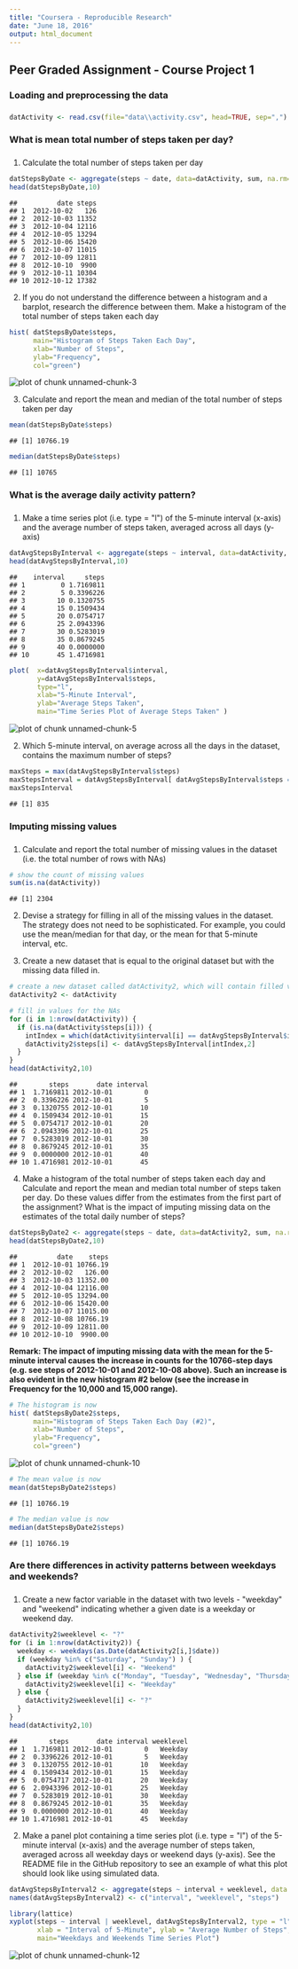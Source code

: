 ```yaml
---
title: "Coursera - Reproducible Research"
date: "June 18, 2016"
output: html_document
---
```



## Peer Graded Assignment - Course Project 1


###
### Loading and preprocessing the data
###

```r
datActivity <- read.csv(file="data\\activity.csv", head=TRUE, sep=",")
```


###
### What is mean total number of steps taken per day?
###
1. Calculate the total number of steps taken per day

```r
datStepsByDate <- aggregate(steps ~ date, data=datActivity, sum, na.rm=TRUE)
head(datStepsByDate,10)
```

```
##          date steps
## 1  2012-10-02   126
## 2  2012-10-03 11352
## 3  2012-10-04 12116
## 4  2012-10-05 13294
## 5  2012-10-06 15420
## 6  2012-10-07 11015
## 7  2012-10-09 12811
## 8  2012-10-10  9900
## 9  2012-10-11 10304
## 10 2012-10-12 17382
```

2. If you do not understand the difference between a histogram and a barplot, research the difference between them. Make a histogram of the total number of steps taken each day


```r
hist( datStepsByDate$steps, 
      main="Histogram of Steps Taken Each Day", 
      xlab="Number of Steps", 
      ylab="Frequency", 
      col="green")
```

![plot of chunk unnamed-chunk-3](figure/unnamed-chunk-3-1.png) 

3. Calculate and report the mean and median of the total number of steps taken per day

```r
mean(datStepsByDate$steps)
```

```
## [1] 10766.19
```

```r
median(datStepsByDate$steps)
```

```
## [1] 10765
```


###
### What is the average daily activity pattern?
###
1. Make a time series plot (i.e. type = "l") of the 5-minute interval (x-axis) and the average number of steps taken, averaged across all days (y-axis)


```r
datAvgStepsByInterval <- aggregate(steps ~ interval, data=datActivity, mean, na.rm=TRUE)
head(datAvgStepsByInterval,10)
```

```
##    interval     steps
## 1         0 1.7169811
## 2         5 0.3396226
## 3        10 0.1320755
## 4        15 0.1509434
## 5        20 0.0754717
## 6        25 2.0943396
## 7        30 0.5283019
## 8        35 0.8679245
## 9        40 0.0000000
## 10       45 1.4716981
```

```r
plot(  x=datAvgStepsByInterval$interval,
       y=datAvgStepsByInterval$steps,
       type="l",
       xlab="5-Minute Interval",
       ylab="Average Steps Taken",
       main="Time Series Plot of Average Steps Taken" )
```

![plot of chunk unnamed-chunk-5](figure/unnamed-chunk-5-1.png) 

2. Which 5-minute interval, on average across all the days in the dataset, contains the maximum number of steps?


```r
maxSteps = max(datAvgStepsByInterval$steps)
maxStepsInterval = datAvgStepsByInterval[ datAvgStepsByInterval$steps == maxSteps, 1 ]
maxStepsInterval
```

```
## [1] 835
```


###
### Imputing missing values
###
1. Calculate and report the total number of missing values in the dataset (i.e. the total number of rows with NAs)


```r
# show the count of missing values
sum(is.na(datActivity))
```

```
## [1] 2304
```

2. Devise a strategy for filling in all of the missing values in the dataset. The strategy does not need to be sophisticated. For example, you could use the mean/median for that day, or the mean for that 5-minute interval, etc.

3. Create a new dataset that is equal to the original dataset but with the missing data filled in.


```r
# create a new dataset called datActivity2, which will contain filled values for NAs
datActivity2 <- datActivity

# fill in values for the NAs
for (i in 1:nrow(datActivity)) {
  if (is.na(datActivity$steps[i])) {
    intIndex = which(datActivity$interval[i] == datAvgStepsByInterval$interval)    
    datActivity2$steps[i] <- datAvgStepsByInterval[intIndex,2]
  }
}
head(datActivity2,10)
```

```
##        steps       date interval
## 1  1.7169811 2012-10-01        0
## 2  0.3396226 2012-10-01        5
## 3  0.1320755 2012-10-01       10
## 4  0.1509434 2012-10-01       15
## 5  0.0754717 2012-10-01       20
## 6  2.0943396 2012-10-01       25
## 7  0.5283019 2012-10-01       30
## 8  0.8679245 2012-10-01       35
## 9  0.0000000 2012-10-01       40
## 10 1.4716981 2012-10-01       45
```

4. Make a histogram of the total number of steps taken each day and Calculate and report the mean and median total number of steps taken per day. Do these values differ from the estimates from the first part of the assignment? What is the impact of imputing missing data on the estimates of the total daily number of steps? 


```r
datStepsByDate2 <- aggregate(steps ~ date, data=datActivity2, sum, na.rm=TRUE)
head(datStepsByDate2,10)
```

```
##          date    steps
## 1  2012-10-01 10766.19
## 2  2012-10-02   126.00
## 3  2012-10-03 11352.00
## 4  2012-10-04 12116.00
## 5  2012-10-05 13294.00
## 6  2012-10-06 15420.00
## 7  2012-10-07 11015.00
## 8  2012-10-08 10766.19
## 9  2012-10-09 12811.00
## 10 2012-10-10  9900.00
```

**Remark: The impact of imputing missing data with the mean for the 5-minute interval causes the increase in counts for the 10766-step days (e.g. see steps of 2012-10-01 and 2012-10-08 above).  Such an increase is also evident in the new histogram #2 below (see the increase in Frequency for the 10,000 and 15,000 range).**


```r
# The histogram is now
hist( datStepsByDate2$steps, 
      main="Histogram of Steps Taken Each Day (#2)", 
      xlab="Number of Steps", 
      ylab="Frequency", 
      col="green")
```

![plot of chunk unnamed-chunk-10](figure/unnamed-chunk-10-1.png) 

```r
# The mean value is now
mean(datStepsByDate2$steps)
```

```
## [1] 10766.19
```

```r
# The median value is now
median(datStepsByDate2$steps)
```

```
## [1] 10766.19
```


###
### Are there differences in activity patterns between weekdays and weekends?
###
1. Create a new factor variable in the dataset with two levels - "weekday" and "weekend" indicating whether a given date is a weekday or weekend day.


```r
datActivity2$weeklevel <- "?"  
for (i in 1:nrow(datActivity2)) {
  weekday <- weekdays(as.Date(datActivity2[i,]$date))
  if (weekday %in% c("Saturday", "Sunday") ) {
    datActivity2$weeklevel[i] <- "Weekend"
  } else if (weekday %in% c("Monday", "Tuesday", "Wednesday", "Thursday", "Friday"))  {
    datActivity2$weeklevel[i] <- "Weekday"
  } else {
    datActivity2$weeklevel[i] <- "?"
  }
}
head(datActivity2,10)
```

```
##        steps       date interval weeklevel
## 1  1.7169811 2012-10-01        0   Weekday
## 2  0.3396226 2012-10-01        5   Weekday
## 3  0.1320755 2012-10-01       10   Weekday
## 4  0.1509434 2012-10-01       15   Weekday
## 5  0.0754717 2012-10-01       20   Weekday
## 6  2.0943396 2012-10-01       25   Weekday
## 7  0.5283019 2012-10-01       30   Weekday
## 8  0.8679245 2012-10-01       35   Weekday
## 9  0.0000000 2012-10-01       40   Weekday
## 10 1.4716981 2012-10-01       45   Weekday
```

2. Make a panel plot containing a time series plot (i.e. type = "l") of the 5-minute interval (x-axis) and the average number of steps taken, averaged across all weekday days or weekend days (y-axis). See the README file in the GitHub repository to see an example of what this plot should look like using simulated data.


```r
datAvgStepsByInterval2 <- aggregate(steps ~ interval + weeklevel, data = datActivity2, mean)
names(datAvgStepsByInterval2) <- c("interval", "weeklevel", "steps")

library(lattice)
xyplot(steps ~ interval | weeklevel, datAvgStepsByInterval2, type = "l", layout = c(1, 2), 
       xlab = "Interval of 5-Minute", ylab = "Average Number of Steps", 
       main="Weekdays and Weekends Time Series Plot")
```

![plot of chunk unnamed-chunk-12](figure/unnamed-chunk-12-1.png) 



